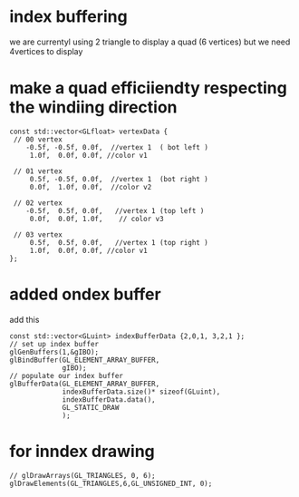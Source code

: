 # index buffering
we are currentyl using 2 triangle to display a quad (6 vertices)
but we need 4vertices to display 

# make a quad efficiiendty respecting the windiing direction 
    const std::vector<GLfloat> vertexData {
	 // 00 vertex
        -0.5f, -0.5f, 0.0f,  //vertex 1  ( bot left )
         1.0f,  0.0f, 0.0f, //color v1
			      
	 // 01 vertex
         0.5f, -0.5f, 0.0f,  //vertex 1  (bot right )
         0.0f,  1.0f, 0.0f,  //color v2
			      
	 // 02 vertex
        -0.5f,  0.5f, 0.0f,   //vertex 1 (top left )
         0.0f,  0.0f, 1.0f,    // color v3

	 // 03 vertex
         0.5f,  0.5f, 0.0f,   //vertex 1 (top right )
         1.0f,  0.0f, 0.0f, //color v1
    };


# added ondex buffer 
add this 

    const std::vector<GLuint> indexBufferData {2,0,1, 3,2,1 };
    // set up index buffer 
    glGenBuffers(1,&gIBO);
    glBindBuffer(GL_ELEMENT_ARRAY_BUFFER,
                 gIBO);
    // populate our index buffer 
    glBufferData(GL_ELEMENT_ARRAY_BUFFER,
                 indexBufferData.size()* sizeof(GLuint),
                 indexBufferData.data(),
                 GL_STATIC_DRAW
                 );

# for inndex drawing
    // glDrawArrays(GL_TRIANGLES, 0, 6);
    glDrawElements(GL_TRIANGLES,6,GL_UNSIGNED_INT, 0);


